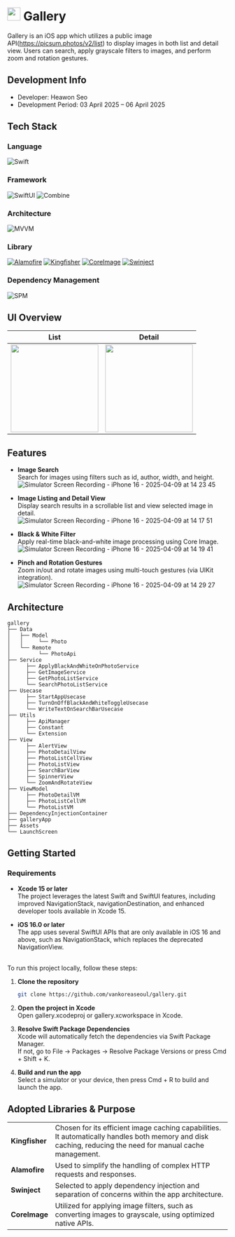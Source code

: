 # <img src="https://github.com/user-attachments/assets/b6c5a777-62af-42ec-b055-824f69082ae0" width="30" height="30"/> Gallery
Gallery is an iOS app which utilizes a public image API(https://picsum.photos/v2/list) to display images in both list and detail view. Users can search, apply grayscale filters to images, and perform zoom and rotation gestures.

## Development Info
* Developer: Heawon Seo
* Development Period: 03 April 2025 – 06 April 2025

## Tech Stack
### Language
![Swift](https://img.shields.io/badge/Swift-FA7343?style=for-the-badge&logo=swift&logoColor=white)
### Framework
![SwiftUI](https://img.shields.io/badge/SwiftUI-0C1E2C?style=for-the-badge&logo=swift&logoColor=white)
![Combine](https://img.shields.io/badge/Combine-1C1C1E?style=for-the-badge&logo=apple&logoColor=white)
### Architecture
![MVVM](https://img.shields.io/badge/MVVM-blueviolet?style=for-the-badge)
### Library
[![Alamofire](https://img.shields.io/badge/ALAMOFIRE-EE4B2B?style=flat&logo=swift&logoColor=white)](https://github.com/Alamofire/Alamofire)
[![Kingfisher](https://img.shields.io/badge/KINGFISHER-007ACC?style=flat&logo=swift&logoColor=white)](https://github.com/onevcat/Kingfisher)
[![CoreImage](https://img.shields.io/badge/COREIMAGE-228B22?style=flat&logo=apple&logoColor=white)](https://developer.apple.com/documentation/coreimage)
[![Swinject](https://img.shields.io/badge/SWINJECT-6A5ACD?style=flat&logo=swift&logoColor=white)](https://github.com/Swinject/Swinject)
### Dependency Management
![SPM](https://img.shields.io/badge/Swift_Package_Manager-444444?style=for-the-badge&logo=swift&logoColor=white)

## UI Overview
| List | Detail |
|------------|--------|
| <img src="https://github.com/user-attachments/assets/8ad04d7c-c8bb-4cb9-a29c-902ffc9725e0" width="200"/> | <img src="https://github.com/user-attachments/assets/7b1b001d-d9c0-4dd2-861a-de68a5c96b08" width="200"/> |

## Features
* **Image Search**<br>
Search for images using filters such as id, author, width, and height.<br>
![Simulator Screen Recording - iPhone 16 - 2025-04-09 at 14 23 45](https://github.com/user-attachments/assets/1398198c-e5bc-40f8-989d-641d3b57841c)

* **Image Listing and Detail View**<br>
Display search results in a scrollable list and view selected image in detail.<br>
![Simulator Screen Recording - iPhone 16 - 2025-04-09 at 14 17 51](https://github.com/user-attachments/assets/0aa7af6d-e7bb-4497-8708-0cae6d6a98d2)

* **Black & White Filter**<br>
Apply real-time black-and-white image processing using Core Image.<br>
![Simulator Screen Recording - iPhone 16 - 2025-04-09 at 14 19 41](https://github.com/user-attachments/assets/3d4daa69-b265-4e2d-b5be-c4d2f3936626)

* **Pinch and Rotation Gestures**<br>
Zoom in/out and rotate images using multi-touch gestures (via UIKit integration).<br>
![Simulator Screen Recording - iPhone 16 - 2025-04-09 at 14 29 27](https://github.com/user-attachments/assets/d73648e2-6cdf-48cd-84dc-20b2937c5a43)

## Architecture
```
gallery
├── Data
│   ├── Model
│   │     └── Photo
│   └── Remote
│         └── PhotoApi
├── Service
│     ├── ApplyBlackAndWhiteOnPhotoService
│     ├── GetImageService
│     ├── GetPhotoListService
│     └── SearchPhotoListService
├── Usecase
│     ├── StartAppUsecase
│     ├── TurnOnOffBlackAndWhiteToggleUsecase
│     └── WriteTextOnSearchBarUsecase
├── Utils
│     ├── ApiManager
│     ├── Constant
│     └── Extension
├── View
│     ├── AlertView
│     ├── PhotoDetailView
│     ├── PhotoListCellView
│     ├── PhotoListView
│     ├── SearchBarView
│     ├── SpinnerView
│     └── ZoomAndRotateView
├── ViewModel
│     ├── PhotoDetailVM
│     ├── PhotoListCellVM
│     └── PhotoListVM
├── DependencyInjectionContainer
├── galleryApp
├── Assets
└── LaunchScreen
```

## Getting Started
### Requirements 
* **Xcode 15 or later**
<br>The project leverages the latest Swift and SwiftUI features, including improved NavigationStack, navigationDestination, and enhanced developer tools available in Xcode 15.

* **iOS 16.0 or later**
<br>The app uses several SwiftUI APIs that are only available in iOS 16 and above, such as NavigationStack, which replaces the deprecated NavigationView.<br><br>

To run this project locally, follow these steps:
1. **Clone the repository**
   ```bash
   git clone https://github.com/vankoreaseoul/gallery.git

2. **Open the project in Xcode**
<br>Open gallery.xcodeproj or gallery.xcworkspace in Xcode.

4. **Resolve Swift Package Dependencies**
<br>Xcode will automatically fetch the dependencies via Swift Package Manager.
<br>If not, go to File → Packages → Resolve Package Versions or press Cmd + Shift + K.

6. **Build and run the app**
<br>Select a simulator or your device, then press Cmd + R to build and launch the app.

## Adopted Libraries & Purpose
|       |       |
|-------|-------|
| **Kingfisher** | Chosen for its efficient image caching capabilities. It automatically handles both memory and disk caching, reducing the need for manual cache management. |
| **Alamofire** | Used to simplify the handling of complex HTTP requests and responses. |
| **Swinject** | Selected to apply dependency injection and separation of concerns within the app architecture. |
| **CoreImage** | Utilized for applying image filters, such as converting images to grayscale, using optimized native APIs. |

